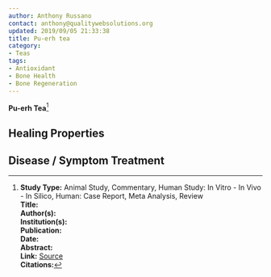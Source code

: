 ```yaml
---
author: Anthony Russano
contact: anthony@qualitywebsolutions.org
updated: 2019/09/05 21:33:38
title: Pu-erh tea
category:
- Teas
tags:
- Antioxidant
- Bone Health
- Bone Regeneration
---
```

**Pu-erh Tea**[^1]

## Healing Properties

## Disease / Symptom Treatment

[^1]: **Study Type:**  Animal Study, Commentary, Human Study: In Vitro - In Vivo - In Silico, Human: Case Report, Meta Analysis, Review<br>**Title:** <br>**Author(s):**  <br>**Institution(s):** <br>**Publication:** <i> </i><br>**Date:** <br>**Abstract:** <i> </i><br>**Link:** [Source]()<br>**Citations:**